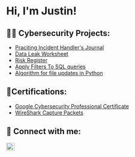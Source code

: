 <h1>Hi, I'm Justin! <br/></h1>

<h2>👨‍💻 Cybersecurity Projects:</h2>

  - [Praciting Incident Handler's Journal](https://github.com/JustinMills2024/Incident-Handler-s-Journal)
  - [Data Leak Worksheet](https://github.com/JustinMills2024/Data-Leak-Worksheet)
  - [Risk Register](https://github.com/JustinMills2024/Risk-Register)
  - [Apply Filters To SQL queries](https://github.com/JustinMills2024/Apply-filters-to-SQL-queries)
  - [Algorithm for file updates in Python](https://github.com/JustinMills2024/Algorithm-for-file-updates-in-Python)
  
   
    
<h2>🧾Certifications:</h2>

  - [Google Cybersecurity Professional Certificate](https://coursera.org/share/80d66e72421f0335f37a93b727ec0b7e)
  - [WireShark Capture Packets](https://www.coursera.org/account/accomplishments/verify/MBNE9DQKY69L)

<h2> 🤳 Connect with me:</h2>

[<img align="left" alt="JoshMadakor | LinkedIn" width="22px" src="https://cdn.jsdelivr.net/npm/simple-icons@v3/icons/linkedin.svg" />][linkedin]


[linkedin]: https://linkedin.com/in/joshmadakor

<!--
**joshmadakor1/joshmadakor1** is a ✨ _special_ ✨ repository because its `README.md` (this file) appears on your GitHub profile.

Here are some ideas to get you started:

- 🔭 I’m currently working on ...
- 🌱 I’m currently learning ...
- 👯 I’m looking to collaborate on ...
- 🤔 I’m looking for help with ...
- 💬 Ask me about ...
- 📫 How to reach me: ...
- 😄 Pronouns: ...
- ⚡ Fun fact: ...
-->
